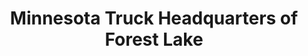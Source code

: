 ---
title: "Minnesota Truck Headquarters of Forest Lake"
url: /forest-lake/minnesota-truck-headquarters-of-forest-lake/
shop: car
---